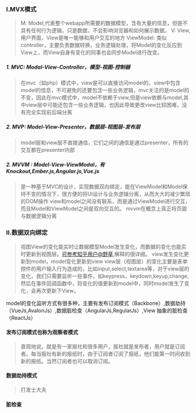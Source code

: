 ### I.MVX模式
>M: Model,代表整个webapp所需要的数据模型，含有大量的信息，但是不具有任何行为逻辑，只是数据，不会影响浏览器和如何展示数据。
V: View,用户界面，View是唯一能够和用户交互的地方
ViewModel: 类似controller，主要负责数据转换，业务逻辑处理，将Model的变化反应到View上，而View自身有变化的同事也会同步Model进行改变。

##### 1. MVC: Modal-View-Controller，模型-视图-控制器
>在mvc（如php）模式中，view是可以直接访问model的，view中包含model的信息，不可避免的还要包含一些业务逻辑，mvc关注的是model的不变，因此在mvc模式中，model不依赖于view,但是view依赖与model,其中view层中可能还包含一些业务逻辑，也因此导致更改view比较困难，没有完全实现前后端分离

##### 2. MVP: Model-View-Presenter，数据层-视图层-发布层
>model层和view层不直接通信，它们之间的通信是通过presenter，所有的交互都在presenter内部

##### 2. MVVM : Model-View-ViewModal，有Knockout,Ember.js,Angular.js,Vue.js
>是一种基于MVC的设计，实现数据双向绑定，能在ViewModel和Model保持不变的情况下，很方便的将UI设计与业务逻辑分离，从而大大的减少繁琐的DOM操作
     view和model之间没有联系，而是通过ViewModel进行交互，而且Model和ViewModel之间是双向交互的。
    mvvm在概念上真正将页面与数据逻辑分离 

### Ⅱ.数据双向绑定
>视图View的变化能实时让数据模型Model发生变化，而数据的变化也能实时更新到视图层。[可参考知乎用户@野草](https://zhuanlan.zhihu.com/p/25464162),解释的很详细。
view发生变化更新到model，model变化更新到view
view层（视图层）的变化主要是表单控件的用户输入行为造成的，比如input,select,textarea等，对于view层的变化，我们只需要监听一些事件，如keypress，keydown,keyup,change,然后在事件回调函数中，将变化的值更新到model中，同时model发生了变化，会再次更新下View。

model的变化监听方式有很多种，主要有发布订阅模式（Backbone）,数据劫持（VueJs,AvalonJs）,数据脏检查（AngularJs,RegularJs）,View 抽象的脏检查（ReactJs）

#### 发布订阅模式也称为观察者模式
>直观地说，就是有一家报社和很多用户，报社就是发布者，用户就是订阅者。每当报社有新的报纸时，由于订阅者订阅了报纸，他们能第一时间收到新的报纸。当然订阅者也可以取消订阅。

#### 数据劫持模式
> 打发士大夫
#### 脏检查
